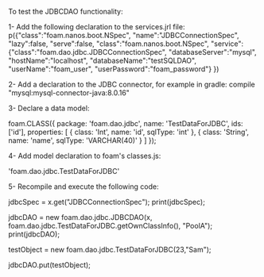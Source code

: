 
To test the JDBCDAO functionality:

1- Add the following declaration to the services.jrl file:
p({"class":"foam.nanos.boot.NSpec", "name":"JDBCConnectionSpec", "lazy":false, "serve":false, "class":"foam.nanos.boot.NSpec", "service":{"class":"foam.dao.jdbc.JDBCConnectionSpec", "databaseServer":"mysql", "hostName":"localhost", "databaseName":"testSQLDAO", "userName":"foam_user", "userPassword":"foam_password"} })

2- Add a declaration to the JDBC connector, for example in gradle:
  compile "mysql:mysql-connector-java:8.0.16"

3- Declare a data model:


foam.CLASS({
  package: 'foam.dao.jdbc',
  name: 'TestDataForJDBC',
  ids: ['id'],
  properties: [
    {
      class: 'Int',
      name: 'id',
      sqlType: 'int'
    },
    {
      class: 'String',
      name: 'name',
      sqlType: 'VARCHAR(40)'
    }
  ]
});

4- Add model declaration to foam's classes.js:

  'foam.dao.jdbc.TestDataForJDBC'

5- Recompile and execute the following code:

jdbcSpec = x.get("JDBCConnectionSpec");
print(jdbcSpec);

jdbcDAO = new foam.dao.jdbc.JDBCDAO(x, foam.dao.jdbc.TestDataForJDBC.getOwnClassInfo(), "PoolA");
print(jdbcDAO);

testObject = new foam.dao.jdbc.TestDataForJDBC(23,"Sam");

jdbcDAO.put(testObject);



